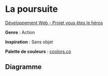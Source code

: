 # La poursuite
[Développement Web - Projet vous êtes le héros](https://smnarnold.com/projets/vous-etes-le-heros)

**Genre** : Action

**Inspiration** : Sans objet

**Palette de couleurs** : [coolors.co](https://coolors.co/17172b-cfd4fa-ffffff-060328-243d61-010321)

## Diagramme 





